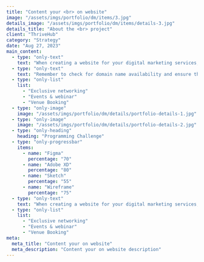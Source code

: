 ```yaml
---
title: "Content your <br> on website"
image: "/assets/imgs/portfolio/dm/items/3.jpg"
details_image: "/assets/imgs/portfolio/dm/items/details-3.jpg"
details_title: "About the <br> project"
client: "ThriveHub"
category: "Strategy"
date: "Aug 27, 2023"
main_content:
  - type: "only-text"
    text: "When creating a website for your digital marketing services, it's essential to have a catchy and professional name that reflects your brand and what you offer. Here are some name ideas for a digital marketing service website"
  - type: "only-text"
    text: "Remember to check for domain name availability and ensure that the name you choose is unique & not already trademarked by on another business. Your website's name is a crucial part of your it’s branding, so choose wisely."
  - type: "only-list"
    list:
      - "Exclusive networking"
      - "Events & webinar"
      - "Venue Booking"
  - type: "only-image"
    image: "/assets/imgs/portfolio/dm/details/portfolio-details-1.jpg"
  - type: "only-image"
    image: "/assets/imgs/portfolio/dm/details/portfolio-details-2.jpg"
  - type: "only-heading"
    heading: "Programming Challenge"
  - type: "only-progressbar"
    items:
      - name: "Figma"
        percentage: "70"
      - name: "Adobe XD"
        percentage: "80"
      - name: "Sketch"
        percentage: "55"
      - name: "Wireframe"
        percentage: "75"
  - type: "only-text"
    text: "When creating a website for your digital marketing services, it's essential to have a catchy and professional name that reflects your brand and what you offer. Here are some name ideas for a digital marketing service website"
  - type: "only-list"
    list:
      - "Exclusive networking"
      - "Events & webinar"
      - "Venue Booking"
meta:
  meta_title: "Content your on website"
  meta_description: "Content your on website description"
---
```

